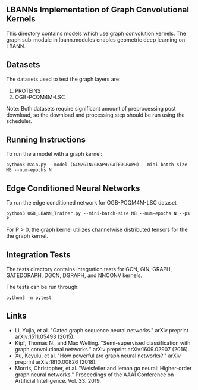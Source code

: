 ## LBANNs Implementation of Graph Convolutional Kernels 
This directory contains models which use graph convolution kernels. The graph sub-module in lbann.modules enables 
geometric deep learning on LBANN. 

## Datasets
The datasets used to test the graph layers are: 


1. PROTEINS
2. OGB-PCQM4M-LSC


Note: Both datasets require significant amount of preprocessing post download, so 
the download and processing step should be run using the scheduler. 


## Running Instructions 
To run the a model with a graph kernel: 

```
python3 main.py --model (GCN/GIN/GRAPH/GATEDGRAPH) --mini-batch-size MB --num-epochs N

```

## Edge Conditioned Neural Networks 

To run the edge conditioned network for OGB-PCQM4M-LSC dataset

```
python3 OGB_LBANN_Trainer.py --mini-batch-size MB --num-epochs N --ps P

```

For P > 0, the graph kernel utilizes channelwise distributed tensors for the the graph kernel. 

## Integration Tests

The tests directory contains integration tests for GCN, GIN, GRAPH, GATEDGRAPH, DGCN, DGRAPH, and NNCONV kernels.

The tests can be run through:  
```
python3 -m pytest
``` 
## Links 

- Li, Yujia, et al. "Gated graph sequence neural networks." arXiv preprint arXiv:1511.05493 (2015).
- Kipf, Thomas N., and Max Welling. "Semi-supervised classification with graph convolutional networks." arXiv preprint arXiv:1609.02907 (2016).
- Xu, Keyulu, et al. "How powerful are graph neural networks?." arXiv preprint arXiv:1810.00826 (2018).
- Morris, Christopher, et al. "Weisfeiler and leman go neural: Higher-order graph neural networks." Proceedings of the AAAI Conference on Artificial Intelligence. Vol. 33. 2019.
